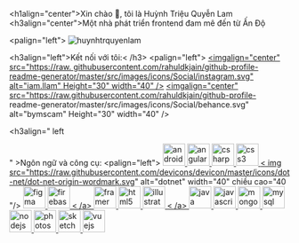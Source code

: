<h1align="center">Xin chào 👋, tôi là Huỳnh Triệu Quyễn Lam</h1>
<h3align="center">Một nhà phát triển frontend đam mê đến từ Ấn Độ</h3>

<palign="left"> <img src="https://komarev.com/ghpvc/?username=huynhtrquyenlam&label=Profile%20views&color=0e75b6&style=flat" alt="huynhtrquyenlam" /> </p>

<h3align="left">Kết nối với tôi:< /h3>
<palign="left">
<a href="https://instagram.com/iam.llam" target="blank"><imgalign="center" src="https://raw. githubusercontent.com/rahuldkjain/github-profile-readme-generator/master/src/images/icons/Social/instagram.svg" alt="iam.llam" Height="30" width="40" /></a >
<a href="https://www.behance.net/bymscam" target="blank"><imgalign="center" src="https://raw.githubusercontent.com/rahuldkjain/github-profile- readme-generator/master/src/images/icons/Social/behance.svg" alt="bymscam" Height="30" width="40" /></a> </p> <h3align="
left

" >Ngôn ngữ và công cụ:</h3>
<palign="left"> <a href="https://developer.android.com" target="_blank" rel="noreferrer"> <img src="https://raw.githubusercontent.com/devicons /devicon/master/icons/android/android-origen-wordmark.svg" alt="android" width="40" Height="40"/> </a> <a href="https://angular.io " target="_blank" rel="noreferrer"> <img src="https://angular.io/assets/images/logos/angular/angular.svg" alt="angular" width="40" Height=" 40"/> </a> <a href="https://www.w3schools.com/cs/" target="_blank" rel="noreferrer"> <img src="https://raw.githubusercontent. com/devicons/devicon/master/icons/csharp/csharp-origen.svg" alt="csharp" width="40" Height="40"/> </a> <a href="https://www. w3schools.com/css/" target="_blank" rel="noreferrer"> <img src="https://raw.githubusercontent.com/devicons/devicon/master/icons/css3/css3-origen-wordmark.svg " alt="css3" width="40" Height="40"/> </a> <a href="https://dotnet.microsoft.com/" target="_blank" rel="noreferrer"> < img src="https://raw.githubusercontent.com/devicons/devicon/master/icons/dot-net/dot-net-origin-wordmark.svg" alt="dotnet" width="40" chiều cao="40 "/> </a> <a href="https://www.figma.com/" target="_blank" rel="noreferrer"> <img src="https://www.vectorlogo.zone/logos /figma/figma-icon.svg" alt="figma" width="40" Height="40"/> </a> <a href="https://firebase.google.com/" target="_blank " rel="noreferrer"> <img src="https://www.vectorlogo.zone/logos/firebase/firebase-icon.svg" alt="firebase" width="40" Height="40"/> < /a> <a href="https://www.framer.com/" target="_blank" rel="noreferrer"> <img src="https://www.vectorlogo.zone/logos/framer/framer -icon.svg" alt="framer" width="40" Height="40"/> </a> <a href="https://www.w3.org/html/" target="_blank" rel ="noreferrer"> <img src="https://raw.githubusercontent.com/devicons/devicon/master/icons/html5/html5-origen-wordmark.svg" alt="html5" width="40" Height="40"/> </a> <a href="https://www.adobe.com/in/products/illustrator.html" target="_blank " rel="noreferrer"> <img src="https://www.vectorlogo.zone/logos/adobe_illustrator/adobe_illustrator-icon.svg" alt="illustrator" width="40" Height="40"/> < /a> <a href="https://www.java.com" target="_blank" rel="noreferrer"> <img src="https://raw.githubusercontent.com/devicons/devicon/master/ biểu tượng/java/java-origen.svg" alt="java" width="40" Height="40"/> </a> <a href="https://developer.mozilla.org/en-US/ docs/Web/JavaScript" target="_blank" rel="noreferrer"> <img src="https://raw.githubusercontent.com/devicons/devicon/master/icons/javascript/javascript-origin.svg" alt= "javascript" width="40" Height="40"/> </a> <a href="https://www.mongodb.com/" target="_blank" rel="noreferrer"> <img src= "https://raw.githubusercontent.com/devicons/devicon/master/icons/mongodb/mongodb-origen-wordmark.svg" alt="mongodb" width="40" Height="40"/> </a> <a href="https://www.mysql.com/" target="_blank" rel="noreferrer"> <img src="https://raw.githubusercontent.com/devicons/devicon/master/icons/ mysql/mysql-origen-wordmark.svg" alt="mysql" width="40" Height="40"/> </a> <a href="https://nodejs.org" target="_blank" rel ="noreferrer"> <img src="https://raw.githubusercontent.com/devicons/devicon/master/icons/nodejs/nodejs-origen-wordmark.svg" alt="nodejs" width="40" Height= "40"/> </a> <a href="https://www.photoshop.com/en" target="_blank" rel="noreferrer"> <img src="https://raw.githubusercontent. com/devicons/devicon/master/icons/photoshop/photoshop-line.svg" alt="photoshop" width="40" Height="40"/> </a> <a href="https://www. sketch.com/" target="_blank" rel="noreferrer"> <img src="https://www.vectorlogo.zone/logos/sketchapp/sketchapp-icon.svg" alt="sketch" width="40 " Height="40"/> </a> <a href="https://vuejs.org/" target="_blank" rel="noreferrer"> <img src="https://raw.githubusercontent.com/devicons/devicon/master/icons/vuejs/vuejs-origin-wordmark.svg" alt=" vuejs" width="40" Height="40"/> </a> </p>

<p><imgalign="left" src="https://github-readme-stats.vercel.app/api/top-langs?username=huynhtrquyenlam&show_icons=true&locale=en&layout=compact" alt="huynhtrquyenlam" /> </p>

<p> <imgalign="center" src="https://github-readme-stats.vercel.app/api?username=huynhtrquyenlam&show_icons=true&locale=en" alt="huynhtrquyenlam" /> </p>

<p><imgalign="center" src="https://github-readme-streak-stats.herokuapp.com/?user=huynhtrquyenlam&" alt="huynhtrquyenlam" /></p>
